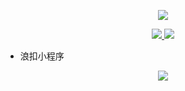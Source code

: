 
<p align="center">
  <a href="https://github.com/MRwangqi">
    <img src="https://github-readme-stats.vercel.app/api?username=MRwangqi" />
  </a>
</p>

<p align="center">
  
  <a href="https://mp.weixin.qq.com/s/WhFrfBygBlnSnqffQvAfew">
    <img src="https://img.shields.io/badge/%E5%85%AC%E4%BC%97%E5%8F%B7-%E6%89%A3%E6%B5%AA-brightgreen" />
  </a>
  <a href="https://juejin.cn/user/184373682638727">
    <img src="https://img.shields.io/badge/%E6%8E%98%E9%87%91-%E6%89%A3%E6%B5%AA-blue" />
  </a>
 
</p>

- 浪扣小程序
<p align="center">
    <a href="https://juejin.cn/user/184373682638727">
       <img src="https://p3-juejin.byteimg.com/tos-cn-i-k3u1fbpfcp/8b5643bf5cfd4f228a9a7f86d57e4391~tplv-k3u1fbpfcp-zoom-in-crop-mark:3024:0:0:0.awebp" />
    </a>
</p>
